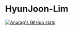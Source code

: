 # HyunJoon-Lim

[![Anurag's GitHub stats](https://github-readme-stats.vercel.app/api?username=jungking&count_private=true)](https://github.com/anuraghazra/github-readme-stats)

